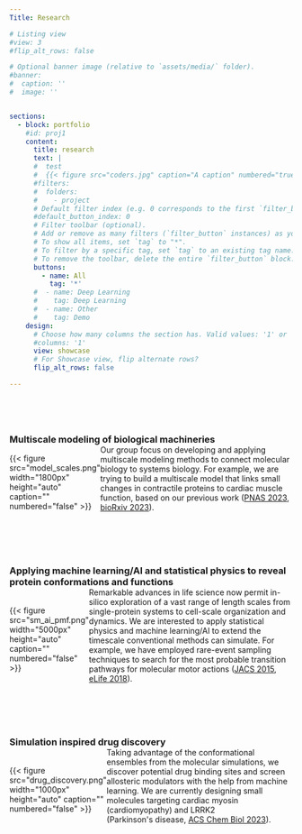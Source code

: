 ```yaml
---
Title: Research

# Listing view
#view: 3
#flip_alt_rows: false

# Optional banner image (relative to `assets/media/` folder).
#banner:
#  caption: ''
#  image: ''


sections:
  - block: portfolio
    #id: proj1
    content:
      title: research
      text: |
      #  test
      #  {{< figure src="coders.jpg" caption="A caption" numbered="true" >}}
      #filters:
      #  folders:
      #    - project
      # Default filter index (e.g. 0 corresponds to the first `filter_button` instance below).
      #default_button_index: 0
      # Filter toolbar (optional).
      # Add or remove as many filters (`filter_button` instances) as you like.
      # To show all items, set `tag` to "*".
      # To filter by a specific tag, set `tag` to an existing tag name.
      # To remove the toolbar, delete the entire `filter_button` block.
      buttons:
        - name: All
          tag: '*'
      #  - name: Deep Learning
      #    tag: Deep Learning
      #  - name: Other
      #    tag: Demo
    design:
      # Choose how many columns the section has. Valid values: '1' or '2'.
      #columns: '1'
      view: showcase
      # For Showcase view, flip alternate rows?
      flip_alt_rows: false

---
```

<div style="margin-bottom: 80px;"></div>

<h3 style="margin-bottom: 0px;">Multiscale modeling of biological machineries</h3>
<div style="display: flex; align-items: center;">
    <div>
        {{< figure src="model_scales.png" width="1800px" height="auto" caption="" numbered="false" >}}
    </div>
    <div style="margin-left: 0px;">
        <p style="margin-top: 0px;"> Our group focus on developing and applying multiscale modeling methods to connect molecular biology to systems biology. For example, we are trying to build a multiscale model that links small changes in contractile proteins to cardiac muscle function, based on our previous work (<a href="https://www.pnas.org/doi/abs/10.1073/pnas.2215836120" target="_blank">PNAS 2023</a>, <a href="https://www.biorxiv.org/content/10.1101/2023.11.10.566646.abstract" target="_blank">bioRxiv 2023</a>).
        </p>
    </div>
</div>

<div style="margin-bottom: 80px;"></div>

<h3 style="margin-bottom: 0px;">Applying machine learning/AI and statistical physics to reveal protein conformations and functions</h3>
<div style="display: flex; align-items: center;">
    <div>
        {{< figure src="sm_ai_pmf.png" width="5000px" height="auto" caption="" numbered="false" >}}
    </div>
    <div style="margin-left: 0px;">
        <p style="margin-top: 0px;"> Remarkable advances in life science now permit in-silico exploration of a vast range of length scales from single-protein systems to cell-scale organization and dynamics. We are interested to apply statistical physics and machine learning/AI to extend the timescale conventional methods can simulate. For example, we have employed rare-event sampling techniques to search for the most probable transition pathways for molecular motor actions (<a href="https://pubs.acs.org/doi/abs/10.1021/ja512605w" target="_blank">JACS 2015</a>, <a href="https://elifesciences.org/articles/34186" target="_blank">eLife 2018</a>).
        </p>
    </div>
</div>

<div style="margin-bottom: 80px;"></div>

<h3 style="margin-bottom: 0px;">Simulation inspired drug discovery</h3>
<div style="display: flex; align-items: center;">
    <div>
        {{< figure src="drug_discovery.png" width="1000px" height="auto" caption="" numbered="false" >}}
    </div>
    <div style="margin-left: 0px;">
        <p style="margin-top: 0px;"> Taking advantage of the conformational ensembles from the molecular simulations, we discover potential drug binding sites and screen allosteric modulators with the help from machine learning. We are currently designing small molecules targeting cardiac myosin (cardiomyopathy) and LRRK2 (Parkinson's disease, <a href="https://pubs.acs.org/doi/full/10.1021/acschembio.2c00868" target="_blank">ACS Chem Biol 2023</a>).
        </p>
    </div>
</div>
